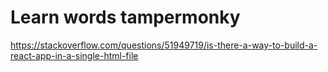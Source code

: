 # Learn words tampermonky

https://stackoverflow.com/questions/51949719/is-there-a-way-to-build-a-react-app-in-a-single-html-file